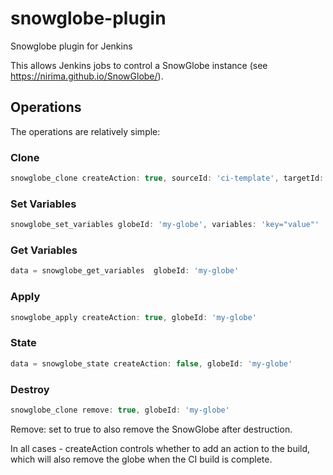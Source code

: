 # snowglobe-plugin
Snowglobe plugin for Jenkins

This allows Jenkins jobs to control a SnowGlobe instance (see https://nirima.github.io/SnowGlobe/).

## Operations


The operations are relatively simple:

### Clone
```groovy
snowglobe_clone createAction: true, sourceId: 'ci-template', targetId: 'new-globe-name'
```

### Set Variables
```groovy
snowglobe_set_variables globeId: 'my-globe', variables: 'key="value"'
```

### Get Variables
```groovy
data = snowglobe_get_variables  globeId: 'my-globe'
```
 
### Apply
```groovy
snowglobe_apply createAction: true, globeId: 'my-globe'
```
### State
```groovy
data = snowglobe_state createAction: false, globeId: 'my-globe'
```

### Destroy
```groovy
snowglobe_clone remove: true, globeId: 'my-globe'
```

Remove: set to true to also remove the SnowGlobe after destruction.


In all cases - createAction controls whether to add an action to the build, which will also remove the globe when the CI build
is complete.
